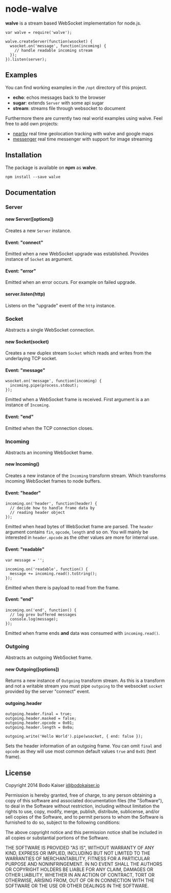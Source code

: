 # node-walve

**walve** is a stream based WebSocket implementation for node.js.

    var walve = require('walve');

    walve.createServer(function(wsocket) {
      wsocket.on('message', function(incoming) {
        // handle readable incoming stream
      });
    }).listen(server);

## Examples

You can find working examples in the `/opt` directory of this project.

- **echo**: echos messages back to the browser
- **sugar**: extends `Server` with some api sugar
- **stream**: streams file through websocket to document

Furthermore there are currently two real world examples using walve.
Feel free to add own projects:

- [nearby](https://github.com/bodokaiser/nearby) real time geolocation
  tracking with walve and google maps
- [messenger](https://github.com/bodokaiser/messenger) real time
  messenger with support for image streaming

## Installation

The package is available on **npm** as **walve**.

    npm install --save walve

## Documentation

### Server

#### new Server([options])

Creates a new `Server` instance.

#### Event: "connect"

Emitted when a new WebSocket upgrade was established. Provides instance
of `Socket` as argument.

#### Event: "error"

Emitted when an error occurs. For example on failed upgrade.

#### server.listen(http)

Listens on the "upgrade" event of the `http` instance.

### Socket

Abstracts a single WebSocket connection.

#### new Socket(socket)

Creates a new duplex stream `Socket` which reads and writes from the
underlaying TCP socket.

#### Event: "message"

    wsocket.on('message', function(incoming) {
      incoming.pipe(process.stdout);
    });

Emitted when a WebSocket frame is received. First argument is a an
instance of `Incoming`.

#### Event: "end"

Emitted when the TCP connection closes.

### Incoming

Abstracts an incoming WebSocket frame.

#### new Incoming()

Creates a new instance of the `Incoming` transform stream. Which
transforms incoming WebSocket frames to node buffers.

#### Event: "header"

    incoming.on('header', function(header) {
      // decide how to handle frame data by
      // reading header object
    });

Emitted when head bytes of WebSocket frame are parsed. The `header`
argument contains `fin`, `opcode`, `length` and so on. You will mainly
be interested in `header.opcode` as the other values are more for
internal use.

#### Event: "readable"

    var message = '';

    incoming.on('readable', function() {
      message += incoming.read().toString();
    });

Emitted when there is payload to read from the frame.

#### Event: "end"

    incoming.on('end', function() {
      // log prev buffered messages
      console.log(message);
    });

Emitted when frame ends **and** data was consumed with
`incoming.read()`.

### Outgoing

Abstracts an outgoing WebSocket frame.

#### new Outgoing([options])

Returns a new instance of `Outgoing` transform stream. As this is a
transform and not a writable stream you must pipe `outgoing` to the
websocket `socket` provided by the server "connect" event.

#### outgoing.header

    outgoing.header.final = true;
    outgoing.header.masked = false;
    outgoing.header.opcode = 0x01;
    outgoing.header.length = 0x0a;

    outgoing.write('Hello World').pipe(wsocket, { end: false });

Sets the header information of an outgoing frame. You can omit `final`
and `opcode` as they will use most common default values `true` and
`0x01` (text frame).

## License

Copyright 2014 Bodo Kaiser <i@bodokaiser.io>

Permission is hereby granted, free of charge, to any person obtaining
a copy of this software and associated documentation files (the
"Software"), to deal in the Software without restriction, including
without limitation the rights to use, copy, modify, merge, publish,
distribute, sublicense, and/or sell copies of the Software, and to
permit persons to whom the Software is furnished to do so, subject to
the following conditions:

The above copyright notice and this permission notice shall be
included in all copies or substantial portions of the Software.

THE SOFTWARE IS PROVIDED "AS IS", WITHOUT WARRANTY OF ANY KIND,
EXPRESS OR IMPLIED, INCLUDING BUT NOT LIMITED TO THE WARRANTIES OF
MERCHANTABILITY, FITNESS FOR A PARTICULAR PURPOSE AND
NONINFRINGEMENT. IN NO EVENT SHALL THE AUTHORS OR COPYRIGHT HOLDERS BE
LIABLE FOR ANY CLAIM, DAMAGES OR OTHER LIABILITY, WHETHER IN AN ACTION
OF CONTRACT, TORT OR OTHERWISE, ARISING FROM, OUT OF OR IN CONNECTION
WITH THE SOFTWARE OR THE USE OR OTHER DEALINGS IN THE SOFTWARE.
